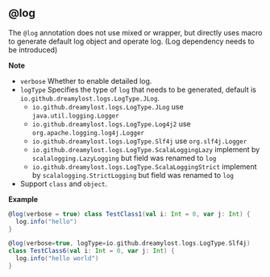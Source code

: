 ## @log

The `@log` annotation does not use mixed or wrapper, but directly uses macro to generate default log object and operate log. (Log dependency needs to be introduced)

**Note**

- `verbose` Whether to enable detailed log.
- `logType` Specifies the type of `log` that needs to be generated, default is `io.github.dreamylost.logs.LogType.JLog`.
    - `io.github.dreamylost.logs.LogType.JLog` use `java.util.logging.Logger`
    - `io.github.dreamylost.logs.LogType.Log4j2` use `org.apache.logging.log4j.Logger`
    - `io.github.dreamylost.logs.LogType.Slf4j` use `org.slf4j.Logger`
    - `io.github.dreamylost.logs.LogType.ScalaLoggingLazy` implement by `scalalogging.LazyLogging` but field was renamed to `log`
    - `io.github.dreamylost.logs.LogType.ScalaLoggingStrict` implement by `scalalogging.StrictLogging` but field was renamed to `log`
- Support `class` and `object`.

**Example**

```scala
@log(verbose = true) class TestClass1(val i: Int = 0, var j: Int) {
  log.info("hello")
}

@log(verbose=true, logType=io.github.dreamylost.logs.LogType.Slf4j) 
class TestClass6(val i: Int = 0, var j: Int) { 
  log.info("hello world") 
}
```